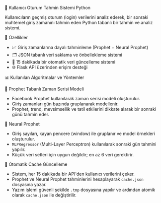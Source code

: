 🧠 Kullanıcı Oturum Tahmin Sistemi Python

Kullanıcıların geçmiş oturum (login) verilerini analiz ederek, bir sonraki muhtemel giriş zamanını tahmin eden Python tabanlı bir tahmin ve analiz sistemi.

🚀 Özellikler

- 📈 Giriş zamanlarına dayalı tahminleme (Prophet + Neural Prophet)
- 🗂️ JSON tabanlı veri saklama ve önbellekleme sistemi
- 🔁 15 dakikada bir otomatik veri güncelleme sistemi
- 🌐 Flask API üzerinden erişim desteği

📊 Kullanılan Algoritmalar ve Yöntemler

📌 Prophet Tabanlı Zaman Serisi Modeli
- Facebook Prophet kullanılarak zaman serisi modeli oluşturulur.
- Giriş zamanları gün bazında gruplanarak modellenir.
- Prophet, trend, mevsimsellik ve tatil etkilerini dikkate alarak bir sonraki günü tahmin eder.

🧠 Neural Prophet
- Giriş sayıları, kayan pencere (window) ile gruplanır ve model örnekleri oluşturulur.
- `MLPRegressor` (Multi-Layer Perceptron) kullanılarak sonraki gün tahmini yapılır.
- Küçük veri setleri için uygun değildir; en az 6 veri gerektirir.

🔁 Otomatik Cache Güncelleme
- Sistem, her 15 dakikada bir API'den kullanıcı verilerini çeker.
- Prophet ve Neural Prophet tahminlerini hesaplayarak `cache.json` dosyasına yazar.
- Yazım işlemi güvenli şekilde `.tmp` dosyasına yapılır ve ardından atomik olarak `cache.json` ile değiştirilir.
